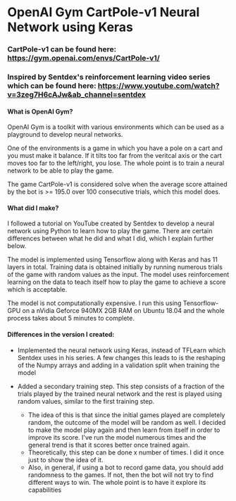 # OpenAI Gym CartPole-v1 Neural Network using Keras

### CartPole-v1 can be found here: https://gym.openai.com/envs/CartPole-v1/

### Inspired by Sentdex's reinforcement learning video series which can be found here: https://www.youtube.com/watch?v=3zeg7H6cAJw&ab_channel=sentdex

#### What is OpenAI Gym?
  OpenAI Gym is a toolkit with various environments which can be used as a playground to develop neural networks.
  
  One of the environments is a game in which you have a pole on a cart and you must make it balance. If it tilts too far from the veritcal axis or the cart moves too far to the left/right, you lose. The whole point is to train a neural network to be able to play the game.
  
  The game CartPole-v1 is considered solve when the average score attained by the bot is >= 195.0 over 100 consecutive trials, which this model does.
 
#### What did I make?
  I followed a tutorial on YouTube created by Sentdex to develop a neural network using Python to learn how to play the game. There are certain differences between what he did and what I did, which I explain further below. 
  
  The model is implemented using Tensorflow along with Keras and has 11 layers in total. Training data is obtained initially by running numerous trials of the game with random values as the input. The model uses reinforcement learning on the data to teach itself how to play the game to achieve a score which is acceptable.
  
  The model is not computationally expensive. I run this using Tensorflow-GPU on a nVidia Geforce 940MX 2GB RAM on Ubuntu 18.04 and the whole process takes about 5 minutes to complete.

#### Differences in the version I created:

- Implemented the neural network using Keras, instead of TFLearn which Sentdex uses in his series. A few changes this leads to is the reshaping of the Numpy arrays and adding in a validation split when training the model

- Added a secondary training step. This step consists of a fraction of the trials played by the trained neural network and the rest is played using random values, similar to the first training step.
  - The idea of this is that since the initial games played are completely random, the outcome of the model will be random as well. I decided to make the model play again and then learn from itself in order to improve its score. I've run the model numerous times and the general trend is that it scores better once trained again. 
  - Theoretically, this step can be done x number of times. I did it once just to show the idea of it.
  - Also, in general, if using a bot to record game data, you should add randomness to the games. If not, then the bot will not try to find different ways to win. The whole point is to have it explore its capabilities
